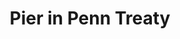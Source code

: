 ---
pid: pt406
title: Pier in Penn Treaty
location_transcription: Penn treaty Park
coordinates: "[-75.129059414603, 39.966266836971]"
zipcode: '19125'
gen_neighborhood: River Wards
neighborhood: Fishtown,Kensington
outside_phl: 
age: '55'
age_range: 50-59
instagram: 
image_file_name: pt_406.jpg
proposal_transcription: Pier in Penn Treaty with Bathroom Pavilion N Pier
topic: Environment,Neighborhoods,Unknown
topic_summary: 0, 0, 0
type: Infrastructure,Space,Walkway
keywords_other: 
credit: Patricia McDaniel
image_labels: 
twitter: 
facebook: 
permalink: "/monuments/pt406/"
layout: item-page
---